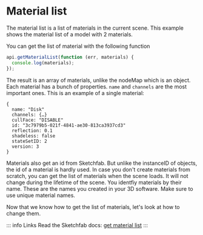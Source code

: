 <script setup>
import ModelLoading from '../../components/ModelLoading.vue'
import CodePenEmbed from '../../components/CodePenEmbed.vue'
</script>

# Material list

The material list is a list of materials in the current scene. This example shows the material list of a model with 2 materials.

<ModelLoading id="c2fb3b0dbd4c4071bf9b4656ed41a432" :showMaterials="true" :playersettings="{autostart:1}" />

You can get the list of material with the following function

```js
api.getMaterialList(function (err, materials) {
  console.log(materials);
});
```

The result is an array of materials, unlike the nodeMap which is an object. Each material has a bunch of properties. `name` and `channels` are the most important ones. This is an example of a single material:

```js{2,3}
{
  name: "Disk"
  channels: {…}
  cullFace: "DISABLE"
  id: "3c7979b5-021f-4841-ae30-813ca3937cd3"
  reflection: 0.1
  shadeless: false
  stateSetID: 2
  version: 3
}
```

Materials also get an id from Sketchfab. But unlike the instanceID of objects, the id of a material is hardly used. In case you don't create materials from scratch, you can get the list of materials when the scene loads. It will not change during the lifetime of the scene. You identfiy materials by their name. These are the names you created in your 3D software. Make sure to use unique material names.

Now that we know how to get the list of materials, let's look at how to change them.

::: info Links
Read the Sketchfab docs: [get material list](https://sketchfab.com/developers/viewer/functions#api-getMaterialList)
:::